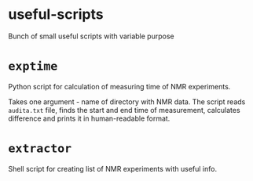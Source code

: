 # useful-scripts
Bunch of small useful scripts with variable purpose

# `exptime`
Python script for calculation of measuring time of NMR experiments.

Takes one argument - name of directory with NMR data. The script
reads `audita.txt` file, finds the start and end time of measurement,
calculates difference and prints it in human-readable format.

# `extractor`
Shell script for creating list of NMR experiments with useful info.


